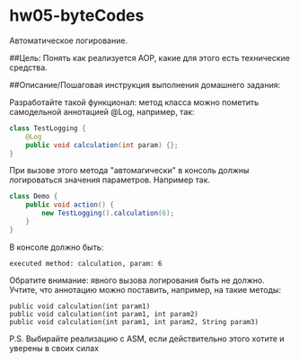# hw05-byteCodes
Автоматическое логирование.

##Цель:
Понять как реализуется AOP, какие для этого есть технические средства.

##Описание/Пошаговая инструкция выполнения домашнего задания:

Разработайте такой функционал:
метод класса можно пометить самодельной аннотацией @Log, например, так:
```java
class TestLogging {
    @Log
    public void calculation(int param) {};
}
```
При вызове этого метода "автомагически" в консоль должны логироваться значения параметров.
Например так.
```java
class Demo {
    public void action() {
        new TestLogging().calculation(6);
    }
}
```
В консоле должно быть:
```
executed method: calculation, param: 6
```
Обратите внимание: явного вызова логирования быть не должно.
Учтите, что аннотацию можно поставить, например, на такие методы:
```
public void calculation(int param1)
public void calculation(int param1, int param2)
public void calculation(int param1, int param2, String param3)
```
P.S.
Выбирайте реализацию с ASM, если действительно этого хотите и уверены в своих силах

